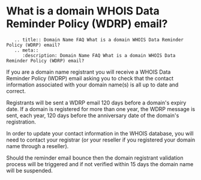 # What is a domain WHOIS Data Reminder Policy (WDRP) email?

```eval_rst
   .. title:: Domain Name FAQ What is a domain WHOIS Data Reminder Policy (WDRP) email?
   .. meta::
      :description: Domain Name FAQ What is a domain WHOIS Data Reminder Policy (WDRP) email?
```


If you are a domain name registrant you will receive a WHOIS Data Reminder Policy (WDRP) email asking you to check that the contact information associated with your domain name(s) is all up to date and correct.


Registrants will be sent a WDRP email 120 days before a domain's expiry date. If a domain is registered for more than one year, the WDRP message is sent, each year, 120 days before the anniversary date of the domain's registration.


In order to update your contact information in the WHOIS database, you will need to contact your registrar (or your reseller if you registered your domain name through a reseller).

Should the reminder email bounce then the domain registrant validation process will be triggered and if not verified within 15 days the domain name will be suspended. 

